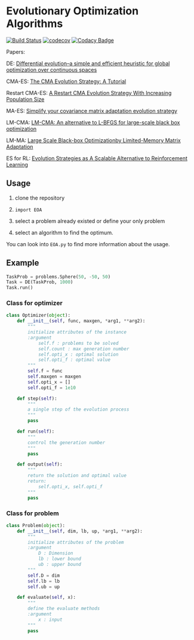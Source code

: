 # Evolutionary Optimization Algorithms

[![Build Status](https://travis-ci.com/LDNN97/Evolutionary-Optimization-Algorithms.svg?branch=master)](https://travis-ci.com/LDNN97/Evolutionary-Optimization-Algorithms) [![codecov](https://codecov.io/gh/LDNN97/evolutionary-optimization-algorithm/branch/master/graph/badge.svg)](https://codecov.io/gh/LDNN97/evolutionary-optimization-algorithm) [![Codacy Badge](https://api.codacy.com/project/badge/Grade/91d7ec72068b4c39b5daca093e5bf8ba)](https://www.codacy.com/app/LDNN97/Evolutionary-Optimization-Algorithms?utm_source=github.com&amp;utm_medium=referral&amp;utm_content=LDNN97/Evolutionary-Optimization-Algorithms&amp;utm_campaign=Badge_Grade)

Papers:

DE: [Differential evolution–a simple and efficient heuristic for global optimization over continuous spaces](https://link.springer.com/article/10.1023/A:1008202821328)

CMA-ES: [The CMA Evolution Strategy: A Tutorial](https://arxiv.org/pdf/1604.00772)

Restart CMA-ES: [A Restart CMA Evolution Strategy With Increasing Population Size](https://ieeexplore.ieee.org/abstract/document/1554902/)

MA-ES: [Simplify your covariance matrix adaptation evolution strategy](https://ieeexplore.ieee.org/abstract/document/7875115/)

LM-CMA: [LM-CMA: An alternative to L-BFGS for large-scale black box optimization](https://www.mitpressjournals.org/doi/abs/10.1162/EVCO_a_00168)

LM-MA: [Large Scale Black-box Optimizationby Limited-Memory Matrix Adaptation](https://ieeexplore.ieee.org/abstract/document/8410043/)

ES for RL: [Evolution Strategies as A Scalable Alternative to Reinforcement Learning](https://arxiv.org/abs/1703.03864)

## Usage

1. clone the repository

2. `import EOA`

3. select a problem already existed or define your only problem

4. select an algorithm to find the optimum.

You can look into `EOA.py` to find more information about the usage.

## Example

``` python
TaskProb = problems.Sphere(50, -50, 50)
Task = DE(TaskProb, 1000)
Task.run()
```

### Class for optimizer

``` python
class Optimizer(object):
    def __init__(self, func, maxgen, *arg1, **arg2):
        """
        initialize attributes of the instance
        :argument
            self.f : problems to be solved
            self.count : max generation number
            self.opti_x : optimal solution
            self.opti_f : optimal value
        """
        self.f = func
        self.maxgen = maxgen
        self.opti_x = []
        self.opti_f = 1e10

    def step(self):
        """
        a single step of the evolution process
        """
        pass

    def run(self):
        """
        control the generation number
        """
        pass

    def output(self):
        """
        return the solution and optimal value
        return:
            self.opti_x, self.opti_f
        """
        pass
```

### Class for problem

``` python
class Problem(object):
    def __init__(self, dim, lb, up, *arg1, **arg2):
        """
        initialize attributes of the problem
        :argument
            D : Dimension
            lb : lower bound
            ub : upper bound
        """
        self.D = dim
        self.lb = lb
        self.ub = up

    def evaluate(self, x):
        """
        define the evaluate methods
        :argument
            x : input
        """
        pass
```
